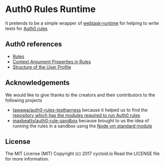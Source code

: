 # Auth0 Rules Runtime

It pretends to be a simple wrapper of [webtask-runtime](https://github.com/auth0/webtask-runtime) for helping to write tests for [Auth0 rules](https://auth0.com/docs/rules)

## Auth0 references

* [Rules](https://auth0.com/docs/rules)
* [Context Argument Properties in Rules](https://auth0.com/docs/rules/context)
* [Structure of the User Profile](https://auth0.com/docs/user-profile/user-profile-structure)

## Acknowledgements

We would like to give thanks to the creators and their contributors to the following projects

* [tawawa/auth0-rules-testharness](https://github.com/tawawa/auth0-rules-testharness) because it helped us to find the [repository which has the modules required to run Auth0 rules](https://github.com/auth0/auth0-authz-rules-api)
* [maxbeatty/auth0-rule-sandbox](https://github.com/maxbeatty/auth0-rule-sandbox) because brought to us the idea of running the rules in a sandbox using the [Node vm standard module](https://nodejs.org/api/vm.html)


## License

The MIT License (MIT) Copyright (c) 2017 cycloid.io Read the LICENSE file for more information.
